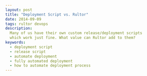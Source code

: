 ```yaml
---
layout: post
title: "Deployment Script vs. Rultor"
date: 2014-09-09
tags: rultor devops
description:
  Many of us have their own custom release/deployment scripts
  which work just fine. What value can Rultor add to them?
keywords:
  - deployment script
  - release script
  - automate deployment
  - fully automated deployment
  - how to automate deployment process
---
```


